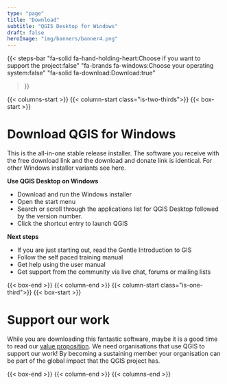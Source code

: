 ```yaml
---
type: "page"
title: "Download"
subtitle: "QGIS Desktop for Windows"
draft: false
heroImage: "img/banners/banner4.png"
---
```


{{< steps-bar 
    "fa-solid fa-hand-holding-heart:Choose if you want to support the project:false"
    "fa-brands fa-windows:Choose your operating system:false"
    "fa-solid fa-download:Download:true"
 >}}

{{< columns-start >}}
{{< column-start class="is-two-thirds">}}
{{< box-start >}}

# Download QGIS for Windows

This is the all-in-one stable release installer. The software you receive with the free download link and the download and donate link is identical. For other Windows installer variants see here.

**Use QGIS Desktop on Windows**

- Download and run the Windows installer
- Open the start menu
- Search or scroll through the applications list for QGIS Desktop followed by the version number.
- Click the shortcut entry to launch QGIS

**Next steps**

- If you are just starting out, read the Gentle Introduction to GIS
- Follow the self paced training manual
- Get help using the user manual 
- Get support from the community via live chat, forums or mailing lists

{{< box-end >}}
{{< column-end >}}
{{< column-start class="is-one-third">}}
{{< box-start >}}

# Support our work

While you are downloading this fantastic software, maybe it is a good time to read our
[value proposition](value-proposition.md). We need organisations that use QGIS to support
our work! By becoming a sustaining member your organisation can be part of the global
impact that the QGIS project has.

{{< box-end >}}
{{< column-end >}}
{{< columns-end >}}
